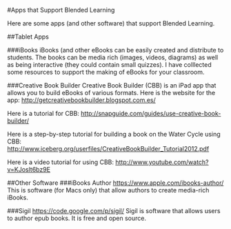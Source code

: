 #Apps that Support Blended Learning

Here are some apps (and other software) that support Blended Learning.

##Tablet Apps

###iBooks
iBooks (and other eBooks can be easily created and distribute to students.
The books can be media rich (images, videos, diagrams) as well as being interactive (they could contain small quizzes).
I have colllected some resources to support the making of eBooks for your classroom.

###Creative Book Builder
Creative Book Builder (CBB) is an iPad app that allows you to build eBooks of various formats.
Here is the website for the app: 
http://getcreativebookbuilder.blogspot.com.es/

Here is a tutorial for CBB:
http://snapguide.com/guides/use-creative-book-builder/

Here is a step-by-step tutorial for building a book on the Water Cycle using CBB:
http://www.iceberg.org/userfiles/CreativeBookBuilder_Tutorial2012.pdf

Here is a video tutorial for using CBB:
http://www.youtube.com/watch?v=KJoslt6bz9E

##Other Software
###iBooks Author
https://www.apple.com/ibooks-author/
This is software (for Macs only) that allow authors to create media-rich iBooks.

###Sigil
https://code.google.com/p/sigil/
Sigil is software that allows users to author epub books. It is free and open source.
